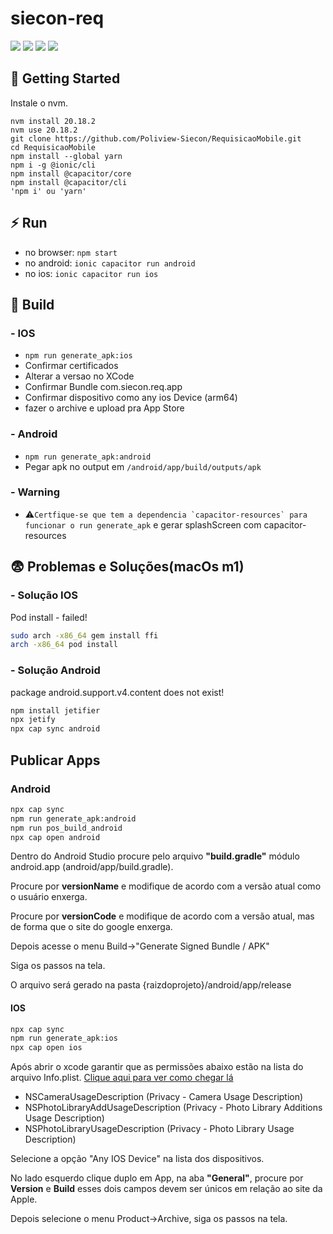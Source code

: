 # siecon-req

![](https://img.shields.io/badge/Ionic-v7.2.0-blue) ![](https://img.shields.io/badge/Capacitor-v7.0.0-black) ![](https://img.shields.io/badge/Angular-19.1.5-red) ![](https://img.shields.io/badge/Node-v20.18.2-green)

## :electric_plug: Getting Started

Instale o nvm.

```terminal
nvm install 20.18.2
nvm use 20.18.2
git clone https://github.com/Poliview-Siecon/RequisicaoMobile.git
cd RequisicaoMobile
npm install --global yarn
npm i -g @ionic/cli
npm install @capacitor/core 
npm install @capacitor/cli
'npm i' ou 'yarn'
```

## :zap: Run

* no browser: `npm start`
* no android: `ionic capacitor run android`
* no ios: `ionic capacitor run ios`

## :rocket: Build

### - IOS

* `npm run generate_apk:ios`
* Confirmar certificados
* Alterar a versao no XCode
* Confirmar Bundle com.siecon.req.app
* Confirmar dispositivo como any ios Device (arm64)
* fazer o archive e upload pra App Store

### - Android

* `npm run generate_apk:android`
* Pegar apk no output em ``/android/app/build/outputs/apk``

### - Warning

* :warning:``Certfique-se que tem a dependencia `capacitor-resources` para funcionar o run generate_apk`` e gerar splashScreen com capacitor-resources

## :fearful: Problemas e Soluções(macOs m1)

### - Solução IOS

Pod install - failed!

```sh
sudo arch -x86_64 gem install ffi
arch -x86_64 pod install
```

### - Solução Android

package android.support.v4.content does not exist!

```sh
npm install jetifier
npx jetify
npx cap sync android
```

## Publicar Apps

### Android

```sh
npx cap sync
npm run generate_apk:android
npm run pos_build_android
npx cap open android
```

Dentro do Android Studio procure pelo arquivo **"build.gradle"** módulo android.app (android/app/build.gradle).

Procure por **versionName** e modifique de acordo com a versão atual como o usuário enxerga.

Procure por **versionCode** e modifique de acordo com a versão atual, mas de forma que o site do google enxerga.

Depois acesse o menu Build->"Generate Signed Bundle / APK"

Siga os passos na tela.

O arquivo será gerado na pasta {raizdoprojeto}/android/app/release

#### IOS

```sh
npx cap sync
npm run generate_apk:ios
npx cap open ios
```

Após abrir o xcode garantir que as permissões abaixo estão na lista do arquivo Info.plist. [Clique aqui para ver como chegar lá](https://capacitorjs.com/docs/ios/configuration)

* NSCameraUsageDescription (Privacy - Camera Usage Description)
* NSPhotoLibraryAddUsageDescription (Privacy - Photo Library Additions Usage Description)
* NSPhotoLibraryUsageDescription (Privacy - Photo Library Usage Description)

Selecione a opção "Any IOS Device" na lista dos dispositivos.

No lado esquerdo clique duplo em App, na aba **"General"**, procure por **Version** e **Build** esses dois campos devem ser únicos em relação ao site da Apple. 

Depois selecione o menu Product->Archive, siga os passos na tela.
